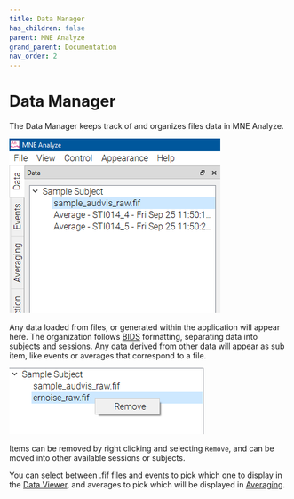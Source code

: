 ```yaml
---
title: Data Manager
has_children: false
parent: MNE Analyze
grand_parent: Documentation
nav_order: 2
---
```

# Data Manager

The Data Manager keeps track of and organizes files data in MNE Analyze.

![](../../images/analyze/mne_an_datamanager_1.png)

Any data loaded from files, or generated within the application will appear here. The organization follows [BIDS](https://bids.neuroimaging.io/) formatting, separating data into subjects and sessions. Any data derived from other data will appear as sub item, like events or averages that correspond to a file.

![](../../images/analyze/mne_an_datamanager_3.png)

Items can be removed by right clicking and selecting `Remove`, and can be moved into other available sessions or subjects.

You can select between .fif files and events to pick which one to display in the [Data Viewer](analyze_rawdataviewer.md), and averages to pick which will be displayed in [Averaging](analyze_average.md).
